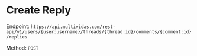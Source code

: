 # Create Reply

Endpoint: `https://api.multividas.com/rest-api/v1/users/{user:username}/threads/{thread:id}/comments/{comment:id}/replies` 

Method: `POST`
